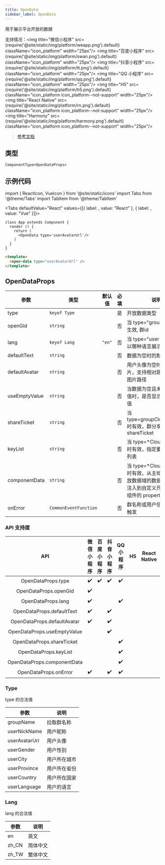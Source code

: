 ```yaml
---
title: OpenData
sidebar_label: OpenData
---
```


用于展示平台开放的数据

支持情况：<img title="微信小程序" src={require('@site/static/img/platform/weapp.png').default} className="icon_platform" width="25px"/> <img title="百度小程序" src={require('@site/static/img/platform/swan.png').default} className="icon_platform" width="25px"/> <img title="抖音小程序" src={require('@site/static/img/platform/tt.png').default} className="icon_platform" width="25px"/> <img title="QQ 小程序" src={require('@site/static/img/platform/qq.png').default} className="icon_platform" width="25px"/> <img title="H5" src={require('@site/static/img/platform/h5.png').default} className="icon_platform icon_platform--not-support" width="25px"/> <img title="React Native" src={require('@site/static/img/platform/rn.png').default} className="icon_platform icon_platform--not-support" width="25px"/> <img title="Harmony" src={require('@site/static/img/platform/harmony.png').default} className="icon_platform icon_platform--not-support" width="25px"/>

> [参考文档](https://developers.weixin.qq.com/miniprogram/dev/component/open-data.html)

## 类型

```tsx
ComponentType<OpenDataProps>
```

## 示例代码

import { ReactIcon, VueIcon } from '@site/static/icons'
import Tabs from '@theme/Tabs'
import TabItem from '@theme/TabItem'

<Tabs
  defaultValue="React"
  values={[{ label: <ReactIcon />, value: "React" }, { label: <VueIcon />, value: "Vue" }]}>
<TabItem value="React">

```tsx
class App extends Component {
  render () {
    return (
      <OpenData type='userAvatarUrl'/>
    )
  }
}
```
</TabItem>
<TabItem value="Vue">

```html
<template>
  <open-data type="userAvatarUrl" />
</template>
```
</TabItem>
</Tabs>

## OpenDataProps

| 参数 | 类型 | 默认值 | 必填 | 说明 |
| --- | --- | :---: | :---: | --- |
| type | `keyof Type` |  | 是 | 开放数据类型 |
| openGid | `string` |  | 否 | 当 type="groupName" 时生效, 群id |
| lang | `keyof Lang` | `"en"` | 否 | 当 type="user*" 时生效，以哪种语言展示 userInfo |
| defaultText | `string` |  | 否 | 数据为空时的默认文案 |
| defaultAvatar | `string` |  | 否 | 用户头像为空时的默认图片，支持相对路径和网络图片路径 |
| useEmptyValue | `string` |  | 否 | 当数据为空且未设置默认值时，是否显示官方默认值 |
| shareTicket | `string` |  | 否 | 当 type=groupCloudStorage 时有效，群分享对应的 shareTicket |
| keyList | `string` |  | 否 | 当 type=*CloudStorage 时有效，指定要拉取的 key 列表 |
| componentData | `string` |  | 否 | 当 type=*CloudStorage 时有效，从主域透传给开放数据域的数据，会自动注入到自定义开放数据域组件的 properties 中 |
| onError | `CommonEventFunction` |  | 否 | 群名称或用户信息为空时触发 |

### API 支持度

| API | 微信小程序 | 百度小程序 | 抖音小程序 | QQ 小程序 | H5 | React Native | Harmony |
| :---: | :---: | :---: | :---: | :---: | :---: | :---: | :---: |
| OpenDataProps.type | ✔️ | ✔️ | ✔️ | ✔️ |  |  |  |
| OpenDataProps.openGid | ✔️ |  |  |  |  |  |  |
| OpenDataProps.lang | ✔️ |  |  | ✔️ |  |  |  |
| OpenDataProps.defaultText | ✔️ |  | ✔️ |  |  |  |  |
| OpenDataProps.defaultAvatar | ✔️ |  | ✔️ |  |  |  |  |
| OpenDataProps.useEmptyValue |  |  | ✔️ |  |  |  |  |
| OpenDataProps.shareTicket |  |  |  | ✔️ |  |  |  |
| OpenDataProps.keyList |  |  |  | ✔️ |  |  |  |
| OpenDataProps.componentData |  |  |  | ✔️ |  |  |  |
| OpenDataProps.onError | ✔️ |  | ✔️ | ✔️ |  |  |  |

### Type

type 的合法值

| 参数 | 说明 |
| --- | --- |
| groupName | 拉取群名称 |
| userNickName | 用户昵称 |
| userAvatarUrl | 用户头像 |
| userGender | 用户性别 |
| userCity | 用户所在城市 |
| userProvince | 用户所在省份 |
| userCountry | 用户所在国家 |
| userLanguage | 用户的语言 |

### Lang

lang 的合法值

| 参数 | 说明 |
| --- | --- |
| en | 英文 |
| zh_CN | 简体中文 |
| zh_TW | 繁体中文 |
